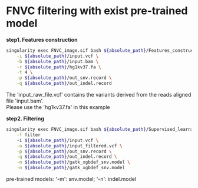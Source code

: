 # FNVC filtering with exist pre-trained model
**step1. Features construction**<br>
```bash
singularity exec FNVC_image.sif bash ${absolute_path}/Features_construction.sh \
    -i ${absolute_path}/input.vcf \
    -b ${absolute_path}/input.bam \
    -r ${absolute_path}/hg1kv37.fa \
    -t 4 \
    -p ${absolute_path}/out_snv.record \
    -q ${absolute_path}/out_indel.record
```
The 'input_raw_file.vcf' contains the variants derived from the reads aligned file 'input.bam'.<br>
Please use the 'hg1kv37.fa' in this example

**step2. Filtering**<br>
```bash
singularity exec FNVC_image.sif bash ${absolute_path}/Supervised_learning_filtering.sh \
    -f filter
    -i ${absolute_path}/input.vcf \
    -o ${absolute_path}/input_filtered.vcf \
    -p ${absolute_path}/out_snv.record \
    -q ${absolute_path}/out_indel.record \
    -m ${absolute_path}/gatk_xgbdef_snv.model \
    -n ${absolute_path}/gatk_xgbdef_snv.model
```
pre-trained models: '-m': snv.model; '-n': indel.model<br>
